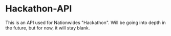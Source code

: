 # Hackathon-API
This is an API used for Nationwides "Hackathon".
Will be going into depth in the future, but for now, it will stay blank.
